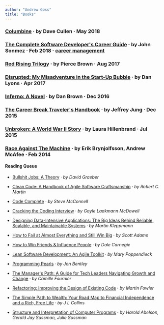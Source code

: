 ```yaml
---
author: "Andrew Goss"
title: "Books"
---
```


<section class="post">
	<h3 class="book">
		<a href="https://www.davecullen.com/columbine" target=_>Columbine</a>
		<span class="separator"> &middot; </span>
		<author>by Dave Cullen</author>
		<span class="separator"> &middot; </span>
		<time datetime="2018-05-20T00:00:00Z">May 2018</time>
	</h3>
</section>

<section class="post">
	<h3 class="book">
		<a href="/books/complete_software_dev_career_guide">The Complete Software Developer's Career Guide</a>
		<span class="separator"> &middot; </span>
		<author>by John Sonmez</author>
		<span class="separator"> &middot; </span>
		<time datetime="2018-02-11T00:00:00Z">Feb 2018</time>
		<span class="separator"> &middot; </span>
		<span class="taglist">
            <a href="/tags/career-management/">career management</a>
		</span>
	</h3>
</section>

<section class="post">
	<h3 class="book">
		<a href="http://www.redrisingbook.com" target="_blank">Red Rising Trilogy</a>
		<span class="separator"> &middot; </span>
		<author>by Pierce Brown</author>
		<span class="separator"> &middot; </span>
		<time datetime="2017-08-29T00:00:00Z">Aug 2017</time>
	</h3>
</section>

<section class="post">
	<h3 class="book">
		<a href="https://www.amazon.com/dp/B013CATZIC" target="_blank">Disrupted: My Misadventure in the Start-Up Bubble</a>
		<span class="separator"> &middot; </span>
		<author>by Dan Lyons</author>
		<span class="separator"> &middot; </span>
		<time datetime="2017-04-12T00:00:00Z">Apr 2017</time>
	</h3>
</section>

<section class="post">
	<h3 class="book">
		<a href="https://www.amazon.com/dp/B00AXIZ4TQ" target="_blank">Inferno: A Novel</a>
		<span class="separator"> &middot; </span>
		<author>by Dan Brown</author>
		<span class="separator"> &middot; </span>
		<time datetime="2016-12-29T00:00:00Z">Dec 2016</time>
	</h3>
</section>

<section class="post">
	<h3 class="book">
		<a href="https://www.amazon.com/dp/B009RWC3Y8" target="_blank">The Career Break Traveler's Handbook</a>
		<span class="separator"> &middot; </span>
		<author>by Jeffrey Jung</author>
		<span class="separator"> &middot; </span>
		<time datetime="2015-12-19T00:00:00Z">Dec 2015</time>
	</h3>
</section>

<section class="post">
	<h3 class="book">
		<a href="https://www.amazon.com/gp/product/B003WUYPPG" target="_blank">Unbroken: A World War II Story</a>
		<span class="separator"> &middot; </span>
		<author>by Laura Hillenbrand</author>
		<span class="separator"> &middot; </span>
		<time datetime="2015-07-01T00:00:00Z">Jul 2015</time>
	</h3>
</section>

<section class="post">
	<h3 class="book">
		<a href="https://en.wikipedia.org/wiki/Race_Against_the_Machine" target="_blank">Race Against The Machine</a>
		<span class="separator"> &middot; </span>
		<author>by Erik Brynjolfsson, Andrew McAfee</author>
		<span class="separator"> &middot; </span>
		<time datetime="2016-02-14T00:00:00Z">Feb 2014</time>
	</h3>
</section>

#### Reading Queue

* <a href="https://www.amazon.com/Bullshit-Jobs-Theory-David-Graeber-ebook/dp/B075RWG7YM" target="_blank">Bullshit Jobs: A Theory</a><span class="separator"> &middot; </span> <i>by David Graeber</i>

* <a href="https://www.amazon.com/Clean-Code-Handbook-Software-Craftsmanship/dp/0132350882" target="_blank">Clean Code: A Handbook of Agile Software Craftsmanship</a><span class="separator"> &middot; </span> <i>by Robert C. Martin</i>

* <a href="https://www.amazon.com/Code-Complete-Practical-Handbook-Construction/dp/0735619670" target="_blank">Code Complete</a><span class="separator"> &middot; </span> <i>by Steve McConnell</i>

* <a href="http://www.crackingthecodinginterview.com" target="_blank">Cracking the Coding Interview</a><span class="separator"> &middot; </span> <i>by Gayle Laakmann McDowell</i>

* <a href="https://www.amazon.com/gp/product/B06XPJML5D" target="_blank">Designing Data-Intensive Applications: The Big Ideas Behind Reliable, Scalable, and Maintainable Systems</a><span class="separator"> &middot; </span> <i>by Martin Kleppmann</i>

* <a href="https://www.amazon.com/How-Fail-Almost-Everything-Still-ebook/dp/B00COOFBA4" target="_blank">How to Fail at Almost Everything and Still Win Big</a><span class="separator"> &middot; </span> <i>by Scott Adams</i>

* <a href="https://www.amazon.com/How-Win-Friends-Influence-People-ebook/dp/B003WEAI4E" target="_blank">How to Win Friends & Influence People</a><span class="separator"> &middot; </span> <i>by Dale Carnegie</i>

* <a href="https://www.amazon.com/Lean-Software-Development-Agile-Toolkit/dp/0321150783" target="_blank">Lean Software Development: An Agile Toolkit</a><span class="separator"> &middot; </span> <i>by Mary Poppendieck</i>

* <a href="https://www.amazon.com/Programming-Pearls-2nd-Jon-Bentley/dp/0201657880" target="_blank">Programming Pearls</a><span class="separator"> &middot; </span> <i>by Jon Bentley</i>

* <a href="https://www.amazon.com/dp/B06XP3GJ7F" target="_blank">The Manager's Path: A Guide for Tech Leaders Navigating Growth and Change</a><span class="separator"> &middot; </span> <i>by Camille Fournier</i>

* <a href="https://martinfowler.com/books/refactoring.html" target="_blank">Refactoring: Improving the Design of Existing Code</a><span class="separator"> &middot; </span> <i>by Martin Fowler</i>

* <a href="https://www.amazon.com/gp/product/1533667926" target="_blank">The Simple Path to Wealth: Your Road Map to Financial Independence and a Rich, Free Life</a><span class="separator"> &middot; </span> <i>by J L Collins</i>

* <a href="https://www.amazon.com/Structure-Interpretation-Computer-Programs-Engineering/dp/0262510871" target="_blank">Structure and Interpretation of Computer Programs</a><span class="separator"> &middot; </span> <i>by Harold Abelson, Gerald Jay Sussman, Julie Sussman</i>